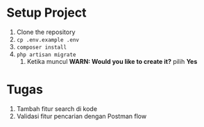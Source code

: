 # Setup Project

1. Clone the repository
1. `cp .env.example .env`
1. `composer install`
1. `php artisan migrate`
    1. Ketika muncul **WARN: Would you like to create it?** pilih **Yes**

# Tugas

1. Tambah fitur search di kode
1. Validasi fitur pencarian dengan Postman flow
